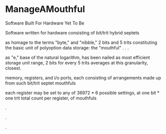 # ManageAMouthful
Software Built For Hardware Yet To Be



Software written for hardware consisting of bit/trit hybrid septets

as homage to the terms "byte," and "nibble," 2 bits and 5 trits constituting the basic unit of polyoption data storage: the "mouthful" . . .

as "e," base of the natural logarithm, has been nailed as most efficient storage unit range, 2 bits for every 5 trits averages at this granularity, closest.

memory, registers, and i/o ports, each consisting of arrangements made up from such bit/trit septet mouthfuls

each register may be set to any of 36972 * 6 possible settings, at one bit * one trit total count per register, of mouthfuls

.

.

.

